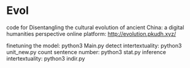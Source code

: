 # Evol
code for Disentangling the cultural evolution of ancient China: a digital humanities perspective
online platform: http://evolution.pkudh.xyz/

finetuning the model: python3 Main.py
detect intertextuality: python3 unit_new.py
count sentence number: python3 stat.py
inference intertextuality: python3 indir.py

